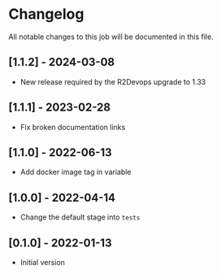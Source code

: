# Changelog
All notable changes to this job will be documented in this file.

## [1.1.2] - 2024-03-08
* New release required by the R2Devops upgrade to 1.33

## [1.1.1] - 2023-02-28
* Fix broken documentation links

## [1.1.0] - 2022-06-13
* Add docker image tag in variable 

## [1.0.0] - 2022-04-14
* Change the default stage into `tests`

## [0.1.0] - 2022-01-13
* Initial version